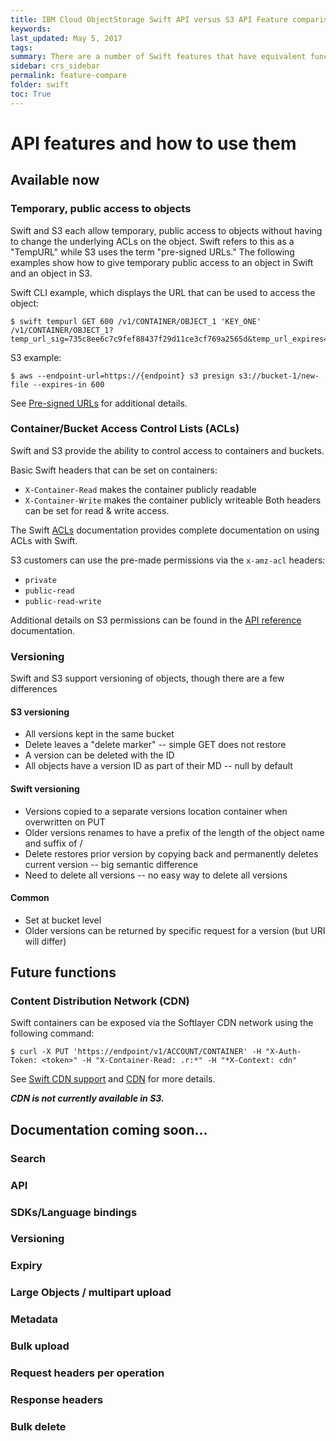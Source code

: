 ```yaml
---
title: IBM Cloud ObjectStorage Swift API versus S3 API Feature comparison
keywords:
last_updated: May 5, 2017
tags:
summary: There are a number of Swift features that have equivalent functions in S3
sidebar: crs_sidebar
permalink: feature-compare
folder: swift
toc: True
---
```


# API features and how to use them
## Available now
### Temporary, public access to objects
Swift and S3 each allow temporary, public access to objects without having to change the underlying ACLs on the object. Swift refers to this as a "TempURL" while S3 uses the term "pre-signed URLs." The following examples show how to give temporary public access to an object in Swift and an object in S3.

Swift CLI example, which displays the URL that can be used to access the object:
```shell
$ swift tempurl GET 600 /v1/CONTAINER/OBJECT_1 'KEY_ONE'
/v1/CONTAINER/OBJECT_1?temp_url_sig=735c8ee6c7c9fef88437f29d11ce3cf769a2565d&temp_url_expires=1495482380
```

S3 example:
```shell
$ aws --endpoint-url=https://{endpoint} s3 presign s3://bucket-1/new-file --expires-in 600
```

See [Pre-signed URLs][2] for additional details.


### Container/Bucket Access Control Lists (ACLs)
Swift and S3 provide the ability to control access to containers and buckets.

Basic Swift headers that can be set on containers:
* `X-Container-Read` makes the container publicly readable
* `X-Container-Write` makes the container publicly writeable
Both headers can be set for read & write access.

The Swift [ACLs][5] documentation provides complete documentation on using ACLs with Swift.

S3 customers can use the pre-made permissions via the `x-amz-acl` headers:
* `private`
* `public-read`
* `public-read-write`

Additional details on S3 permissions can be found in the [API reference][6] documentation.



### Versioning
Swift and S3 support versioning of objects, though there are a few differences

####  S3 versioning

- All versions kept in the same bucket
- Delete leaves a "delete marker" -- simple GET does not restore
- A version can be deleted with the ID
- All objects have a version ID as part of their MD -- null by default

####  Swift versioning

- Versions copied to a separate versions location container when overwritten on PUT
- Older versions renames to have a prefix of the length of the object name and suffix of /<creation time>
- Delete restores prior version by copying back and permanently deletes current version -- big semantic difference
- Need to delete all versions -- no easy way to delete all versions


####  Common

- Set at bucket level
- Older versions can be returned by specific request for a version (but URI will differ)


## Future functions

### Content Distribution Network (CDN)
Swift containers can be exposed via the Softlayer CDN network using the following command:
```shell
$ curl -X PUT 'https://endpoint/v1/ACCOUNT/CONTAINER' -H "X-Auth-Token: <token>" -H "X-Container-Read: .r:*" -H "*X-Context: cdn"
```
See [Swift CDN support][3] and [CDN][7] for more details.

***CDN is not currently available in S3.***

## Documentation coming soon...
### Search
### API
### SDKs/Language bindings
### Versioning
### Expiry
### Large Objects / multipart upload
### Metadata
### Bulk upload
### Request headers per operation
### Response headers
### Bulk delete


[1]: https://developer.openstack.org/api-ref/object-storage/index.html?expanded=create-update-or-delete-container-metadata-detail#containers
[2]: https://ibm-public-cos.github.io/crs-docs/cli#pre-signed-urls
[3]: http://sldn.softlayer.com/reference/Object-Storage-CDN/Create-CDN-enabled-Container
[4]: https://control.softlayer.com
[5]: https://docs.openstack.org/developer/swift/overview_acl.html#container-acls
[6]: https://ibm-public-cos.github.io/crs-docs/api-reference
[7]: https://knowledgelayer.softlayer.com/topic/cdn
